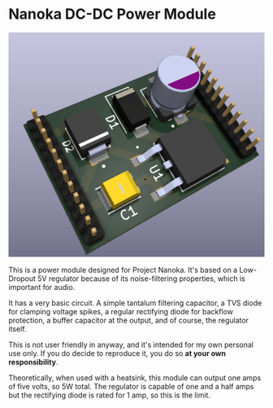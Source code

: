 # Nanoka DC-DC Power Module

![KiCad 3D render](assets/3d-render.png)

This is a power module designed for Project Nanoka. It's based on a Low-Dropout 5V regulator because of its noise-filtering properties, which is important for audio.

It has a very basic circuit. A simple tantalum filtering capacitor, a TVS diode for clamping voltage spikes, a regular rectifying diode for backflow protection, a buffer capacitor at the output, and of course, the regulator itself.

This is not user friendly in anyway, and it's intended for my own personal use only. If you do decide to reproduce it, you do so **at your own responsibility**.

Theoretically, when used with a heatsink, this module can output one amps of five volts, so 5W total. The regulator is capable of one and a half amps but the rectifying diode is rated for 1 amp, so this is the limit.


